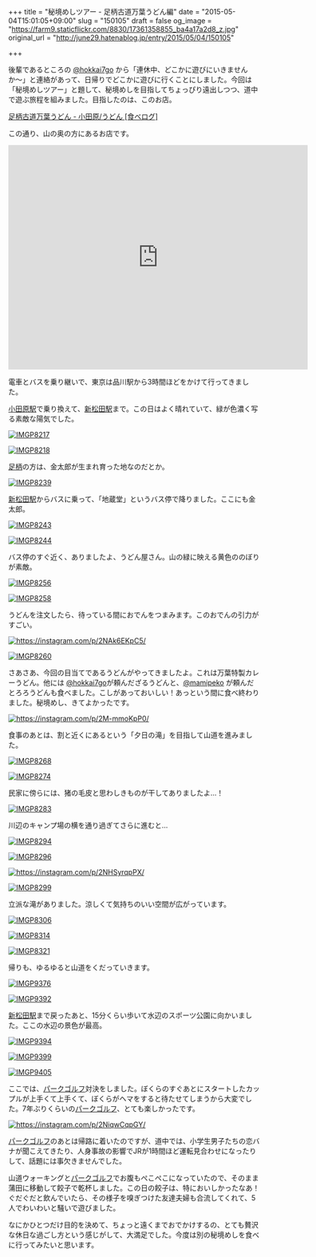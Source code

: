 +++
title = "秘境めしツアー - 足柄古道万葉うどん編"
date = "2015-05-04T15:01:05+09:00"
slug = "150105"
draft = false
og_image = "https://farm9.staticflickr.com/8830/17361358855_ba4a17a2d8_z.jpg"
original_url = "http://june29.hatenablog.jp/entry/2015/05/04/150105"

+++

<p>後輩であるところの <a href="https://twitter.com/hokkai7go" title="desc">@hokkai7go</a> から「連休中、どこかに遊びにいきませんか〜」と連絡があって、日帰りでどこかに遊びに行くことにしました。今回は「秘境めしツアー」と題して、秘境めしを目指してちょっぴり遠出しつつ、道中で遊ぶ旅程を組みました。目指したのは、このお店。</p>
<p><a href="http://tabelog.com/kanagawa/A1409/A140901/14004697/" title="足柄古道万葉うどん (小田原/うどん)の店舗情報は食べログでチェック！口コミや評価、写真など、ユーザーによるリアルな情報が満載です！地図や料理メニューなどの詳細情報も充実。">足柄古道万葉うどん - 小田原/うどん [食べログ]</a></p>
<p>この通り、山の奥の方にあるお店です。</p>
<p><iframe src="https://www.google.com/maps/embed?pb=!1m14!1m8!1m3!1d3255.5240853303885!2d139.0319389!3d35.3178051!3m2!1i1024!2i768!4f13.1!3m3!1m2!1s0x6019755770e6256d%3A0x75cd281e932ad9a9!2z44CSMjUwLTAxMzYgS2FuYWdhd2Eta2VuLCBNaW5hbWlhc2hpZ2FyYS1zaGksIFlhZ3VyYXNhd2EsIDIzOTMg5LiH6JGJ44GG44Gp44KT5pys5bqX!5e0!3m2!1sen!2sjp!4v1430710719186" width="600" height="450" frameborder="0" style="border:0"></iframe></p>
<p>電車とバスを乗り継いで、東京は品川駅から3時間ほどをかけて行ってきました。</p>
<p><a class="keyword" href="http://d.hatena.ne.jp/keyword/%BE%AE%C5%C4%B8%B6%B1%D8">小田原駅</a>で乗り換えて、<a class="keyword" href="http://d.hatena.ne.jp/keyword/%BF%B7%BE%BE%C5%C4%B1%D8">新松田駅</a>まで。この日はよく晴れていて、緑が色濃く写る素敵な陽気でした。</p>
<p><a href="https://www.flickr.com/photos/june29/17361358855" title="IMGP8217 by Jun OHWADA, on Flickr"><img src="https://farm9.staticflickr.com/8830/17361358855_ba4a17a2d8_z.jpg" alt="IMGP8217"></a></p>
<p><a href="https://www.flickr.com/photos/june29/17335397706" title="IMGP8218 by Jun OHWADA, on Flickr"><img src="https://farm8.staticflickr.com/7707/17335397706_2bdf1e46a0_z.jpg" alt="IMGP8218"></a></p>
<p><a class="keyword" href="http://d.hatena.ne.jp/keyword/%C2%AD%CA%C1">足柄</a>の方は、金太郎が生まれ育った地なのだとか。</p>
<p><a href="https://www.flickr.com/photos/june29/17335409726" title="IMGP8239 by Jun OHWADA, on Flickr"><img src="https://farm8.staticflickr.com/7761/17335409726_9b5a6a8d3e_z.jpg" alt="IMGP8239"></a></p>
<p><a class="keyword" href="http://d.hatena.ne.jp/keyword/%BF%B7%BE%BE%C5%C4%B1%D8">新松田駅</a>からバスに乗って、「地蔵堂」というバス停で降りました。ここにも金太郎。</p>
<p><a href="https://www.flickr.com/photos/june29/16741112323" title="IMGP8243 by Jun OHWADA, on Flickr"><img src="https://farm8.staticflickr.com/7679/16741112323_3cc67ddcd8_z.jpg" alt="IMGP8243"></a></p>
<p><a href="https://www.flickr.com/photos/june29/17361021401" title="IMGP8244 by Jun OHWADA, on Flickr"><img src="https://farm8.staticflickr.com/7780/17361021401_86e32275b8_z.jpg" alt="IMGP8244"></a></p>
<p>バス停のすぐ近く、ありましたよ、うどん屋さん。山の緑に映える黄色ののぼりが素敵。</p>
<p><a href="https://www.flickr.com/photos/june29/17175192389" title="IMGP8256 by Jun OHWADA, on Flickr"><img src="https://farm8.staticflickr.com/7680/17175192389_326021e754_z.jpg" alt="IMGP8256"></a></p>
<p><a href="https://www.flickr.com/photos/june29/17173610118" title="IMGP8258 by Jun OHWADA, on Flickr"><img src="https://farm9.staticflickr.com/8839/17173610118_d7c3aca958_z.jpg" alt="IMGP8258"></a></p>
<p>うどんを注文したら、待っている間におでんをつまみます。このおでんの引力がすごい。</p>
<p><a href="https://instagram.com/p/2NAk6EKpC5/" class="http-image" target="_blank"><img src="https://instagram.com/p/2NAk6EKpC5/media/?size=l" class="http-image" alt="https://instagram.com/p/2NAk6EKpC5/"></a></p>
<p><a href="https://www.flickr.com/photos/june29/17173613258" title="IMGP8260 by Jun OHWADA, on Flickr"><img src="https://farm9.staticflickr.com/8872/17173613258_ab0c13e36a_z.jpg" alt="IMGP8260"></a></p>
<p>さあさあ、今回の目当てであるうどんがやってきましたよ。これは万葉特製カレーうどん。他には <a href="https://twitter.com/hokkai7go" title="desc">@hokkai7go</a>が頼んだざるうどんと、<a href="https://twitter.com/mamipeko" title="desc">@mamipeko</a> が頼んだとろろうどんも食べました。こしがあっておいしい！あっという間に食べ終わりました。秘境めし、きてよかったです。</p>
<p><a href="https://instagram.com/p/2M-mmoKpP0/" class="http-image" target="_blank"><img src="https://instagram.com/p/2M-mmoKpP0/media/?size=l" class="http-image" alt="https://instagram.com/p/2M-mmoKpP0/"></a></p>
<p>食事のあとは、割と近くにあるという「夕日の滝」を目指して山道を進みました。</p>
<p><a href="https://www.flickr.com/photos/june29/16738910504" title="IMGP8268 by Jun OHWADA, on Flickr"><img src="https://farm8.staticflickr.com/7773/16738910504_f0176c5493_z.jpg" alt="IMGP8268"></a></p>
<p><a href="https://www.flickr.com/photos/june29/17173628438" title="IMGP8274 by Jun OHWADA, on Flickr"><img src="https://farm8.staticflickr.com/7667/17173628438_6c6f5f2961_z.jpg" alt="IMGP8274"></a></p>
<p>民家に傍らには、猪の毛皮と思わしきものが干してありましたよ…！</p>
<p><a href="https://www.flickr.com/photos/june29/17359512222" title="IMGP8283 by Jun OHWADA, on Flickr"><img src="https://farm9.staticflickr.com/8846/17359512222_5150a38dea_z.jpg" alt="IMGP8283"></a></p>
<p>川辺のキャンプ場の横を通り過ぎてさらに進むと…</p>
<p><a href="https://www.flickr.com/photos/june29/17359513912" title="IMGP8294 by Jun OHWADA, on Flickr"><img src="https://farm8.staticflickr.com/7726/17359513912_ddf4c6be58_z.jpg" alt="IMGP8294"></a></p>
<p><a href="https://www.flickr.com/photos/june29/17359519902" title="IMGP8296 by Jun OHWADA, on Flickr"><img src="https://farm9.staticflickr.com/8876/17359519902_437ae48643_z.jpg" alt="IMGP8296"></a></p>
<p><a href="https://instagram.com/p/2NHSyrqpPX/" class="http-image" target="_blank"><img src="https://instagram.com/p/2NHSyrqpPX/media/?size=l" class="http-image" alt="https://instagram.com/p/2NHSyrqpPX/"></a></p>
<p><a href="https://www.flickr.com/photos/june29/17175233609" title="IMGP8299 by Jun OHWADA, on Flickr"><img src="https://farm8.staticflickr.com/7687/17175233609_a3ee3d4d1d_z.jpg" alt="IMGP8299"></a></p>
<p>立派な滝がありました。涼しくて気持ちのいい空間が広がっています。</p>
<p><a href="https://www.flickr.com/photos/june29/17153995247" title="IMGP8306 by Jun OHWADA, on Flickr"><img src="https://farm9.staticflickr.com/8826/17153995247_955f19f330_z.jpg" alt="IMGP8306"></a></p>
<p><a href="https://www.flickr.com/photos/june29/17153997117" title="IMGP8314 by Jun OHWADA, on Flickr"><img src="https://farm9.staticflickr.com/8873/17153997117_7c0a044b03_z.jpg" alt="IMGP8314"></a></p>
<p><a href="https://www.flickr.com/photos/june29/16741195893" title="IMGP8321 by Jun OHWADA, on Flickr"><img src="https://farm9.staticflickr.com/8751/16741195893_acd3079f50_z.jpg" alt="IMGP8321"></a></p>
<p>帰りも、ゆるゆると山道をくだっていきます。</p>
<p><a href="http://flic.kr/p/ssb7Ee" title="IMGP9376 by -june29-"><img src="https://farm8.staticflickr.com/7779/17361478385_b2a5b8cff3_z.jpg" alt="IMGP9376"></a></p>
<p><a href="http://flic.kr/p/saANgN" title="IMGP9392 by -june29-"><img src="https://farm8.staticflickr.com/7751/17173913900_231eb0b523_z.jpg" alt="IMGP9392"></a></p>
<p><a class="keyword" href="http://d.hatena.ne.jp/keyword/%BF%B7%BE%BE%C5%C4%B1%D8">新松田駅</a>まで戻ったあと、15分くらい歩いて水辺のスポーツ公園に向かいました。ここの水辺の景色が最高。</p>
<p><a href="http://flic.kr/p/ssbcqB" title="IMGP9394 by -june29-"><img src="https://farm8.staticflickr.com/7680/17361494415_1065396cb4_z.jpg" alt="IMGP9394"></a></p>
<p><a href="http://flic.kr/p/rvaFSY" title="IMGP9399 by -june29-"><img src="https://farm9.staticflickr.com/8696/16738987744_4875e327b0_z.jpg" alt="IMGP9399"></a></p>
<p><a href="http://flic.kr/p/ssbh3H" title="IMGP9405 by -june29-"><img src="https://farm8.staticflickr.com/7749/17361509965_3b19b9bd83_z.jpg" alt="IMGP9405"></a></p>
<p>ここでは、<a class="keyword" href="http://d.hatena.ne.jp/keyword/%A5%D1%A1%BC%A5%AF%A5%B4%A5%EB%A5%D5">パークゴルフ</a>対決をしました。ぼくらのすぐあとにスタートしたカップルが上手くて上手くて、ぼくらがヘマをすると待たせてしまうから大変でした。7年ぶりくらいの<a class="keyword" href="http://d.hatena.ne.jp/keyword/%A5%D1%A1%BC%A5%AF%A5%B4%A5%EB%A5%D5">パークゴルフ</a>、とても楽しかったです。</p>
<p><a href="https://instagram.com/p/2NiqwCqpGY/" class="http-image" target="_blank"><img src="https://instagram.com/p/2NiqwCqpGY/media/?size=l" class="http-image" alt="https://instagram.com/p/2NiqwCqpGY/"></a></p>
<p><a class="keyword" href="http://d.hatena.ne.jp/keyword/%A5%D1%A1%BC%A5%AF%A5%B4%A5%EB%A5%D5">パークゴルフ</a>のあとは帰路に着いたのですが、道中では、小学生男子たちの恋バナが聞こえてきたり、人身事故の影響でJRが1時間ほど運転見合わせになったりして、話題には事欠きませんでした。</p>
<p>山道ウォーキングと<a class="keyword" href="http://d.hatena.ne.jp/keyword/%A5%D1%A1%BC%A5%AF%A5%B4%A5%EB%A5%D5">パークゴルフ</a>でお腹もぺこぺこになっていたので、そのまま蒲田に移動して餃子で乾杯しました。この日の餃子は、特においしかったなあ！ぐだぐだと飲んでいたら、その様子を嗅ぎつけた友達夫婦も合流してくれて、5人でわいわいと騒いで遊びました。</p>
<p>なにかひとつだけ目的を決めて、ちょっと遠くまでおでかけするの、とても贅沢な休日な過ごし方という感じがして、大満足でした。今度は別の秘境めしを食べに行ってみたいと思います。</p>
